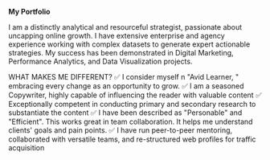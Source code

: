 **My Portfolio**

I am a distinctly analytical and resourceful strategist, passionate about uncapping online growth. I have extensive enterprise and agency experience working with complex datasets to generate expert actionable strategies. My success has been demonstrated in Digital Marketing, Performance Analytics, and Data Visualization projects.

WHAT MAKES ME DIFFERENT?
✅ I consider myself n "Avid Learner, " embracing every change as an opportunity to grow.
✅ I am a seasoned Copywriter, highly capable of influencing the reader with valuable content
✅ Exceptionally competent in conducting primary and secondary research to substantiate the content
✅ I have been described as "Personable" and "Efficient". This works great in team collaboration. It helps me understand clients' goals and pain points.
✅ I have run peer-to-peer mentoring, collaborated with versatile teams, and re-structured web profiles for traffic acquisition
